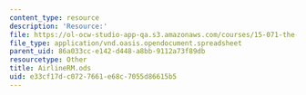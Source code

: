 ```yaml
---
content_type: resource
description: 'Resource:'
file: https://ol-ocw-studio-app-qa.s3.amazonaws.com/courses/15-071-the-analytics-edge-spring-2017/e33cf17dc0727661e68c7055d86615b5_AirlineRM.ods
file_type: application/vnd.oasis.opendocument.spreadsheet
parent_uid: 86a033cc-e142-d448-a8bb-9112a73f89db
resourcetype: Other
title: AirlineRM.ods
uid: e33cf17d-c072-7661-e68c-7055d86615b5
---
```


